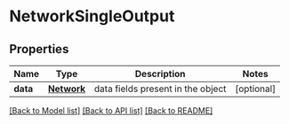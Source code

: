 # NetworkSingleOutput

## Properties
Name | Type | Description | Notes
------------ | ------------- | ------------- | -------------
**data** | [**Network**](Network.md) | data fields present in the object | [optional] 

[[Back to Model list]](../README.md#documentation-for-models) [[Back to API list]](../README.md#documentation-for-api-endpoints) [[Back to README]](../README.md)


